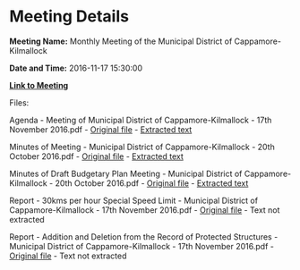 # Meeting Details

**Meeting Name:** Monthly Meeting of the Municipal District of Cappamore-Kilmallock

**Date and Time:** 2016-11-17 15:30:00

**[Link to Meeting](https://www.limerick.ie/council/whats-on/monthly-meeting-municipal-district-cappamore-kilmallock-8)**

Files: 

Agenda - Meeting of Municipal District of Cappamore-Kilmallock - 17th November 2016.pdf - [Original file](https://beta.limerick.ie/sites/default/files/media/documents/2017-04/agenda_17th_november_2016.pdf) - [Extracted text](./Agenda%20-%20Meeting%20of%20Municipal%20District%20of%20Cappamore-Kilmallock%20-%2017th%20November%202016.md)

Minutes of Meeting - Municipal District of Cappamore-Kilmallock - 20th October 2016.pdf - [Original file](https://beta.limerick.ie/sites/default/files/media/documents/2017-04/minutes_20th_october_2016.pdf) - [Extracted text](./Minutes%20of%20Meeting%20-%C2%A0Municipal%20District%20of%20Cappamore-Kilmallock%20-%2020th%20October%202016.md)

Minutes of Draft Budgetary Plan Meeting - Municipal District of Cappamore-Kilmallock - 20th October 2016.pdf - [Original file](https://beta.limerick.ie/sites/default/files/media/documents/2017-04/minutes_of_draft_budgetary_plan_meeting_20th_october_2016.pdf) - [Extracted text](./Minutes%20of%20Draft%20Budgetary%20Plan%20Meeting%20-%20Municipal%20District%20of%20Cappamore-Kilmallock%20-%2020th%20October%202016.md)

Report - 30kms per hour Special Speed Limit - Municipal District of Cappamore-Kilmallock - 17th November 2016.pdf - [Original file](https://beta.limerick.ie/sites/default/files/media/documents/2017-04/assessment_report_-_cappamore-kilmallock_md_30_kmph_special_speed_limit.pdf) - Text not extracted

Report - Addition and Deletion from the Record of Protected Structures - Municipal District of Cappamore-Kilmallock - 17th November 2016.pdf - [Original file](https://beta.limerick.ie/sites/default/files/media/documents/2017-04/proposed_deletion_and_addition_to_record_of_protected_structures.pdf) - Text not extracted


